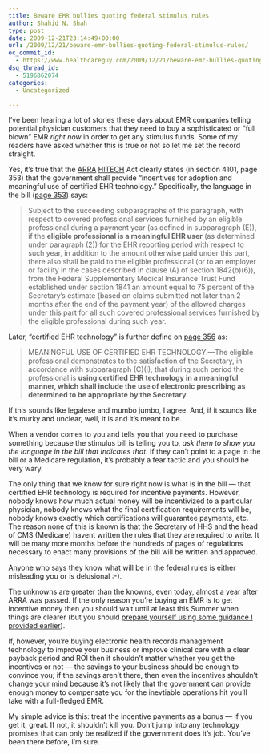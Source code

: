 ```yaml
---
title: Beware EMR bullies quoting federal stimulus rules
author: Shahid N. Shah
type: post
date: 2009-12-21T23:14:49+00:00
url: /2009/12/21/beware-emr-bullies-quoting-federal-stimulus-rules/
oc_commit_id:
  - https://www.healthcareguy.com/2009/12/21/beware-emr-bullies-quoting-federal-stimulus-rules/1478770536
dsq_thread_id:
  - 5196862074
categories:
  - Uncategorized

---
```

I&#8217;ve been hearing a lot of stories these days about EMR companies telling potential physician customers that they need to buy a sophisticated or &#8220;full blown&#8221; EMR _right now_ in order to get any stimulus funds. Some of my readers have asked whether this is true or not so let me set the record straight.

Yes, it&#8217;s true that the [ARRA][1] [HITECH][2] Act clearly states (in section 4101, page 353) that the government shall provide &#8220;incentives for adoption and meaningful use of certified EHR technology.&#8221; Specifically, the language in the bill ([page 353][1]) says:

> Subject to the succeeding subparagraphs of this paragraph, with respect to covered professional services furnished by an eligible professional during a payment year (as defined in subparagraph (E)), if the **eligible professional is a meaningful EHR user** (as determined under paragraph (2)) for the EHR reporting period with respect to such year, in addition to the amount otherwise paid under this part, there also shall be paid to the eligible professional (or to an employer or facility in the cases described in clause (A) of section 1842(b)(6)), from the Federal Supplementary Medical Insurance Trust Fund established under section 1841 an amount equal to 75 percent of the Secretary’s estimate (based on claims submitted not later than 2 months after the end of the payment year) of the allowed charges under this part for all such covered professional services furnished by the eligible professional during such year.

Later, &#8220;certified EHR technology&#8221; is further define on [page 356][1] as:

> MEANINGFUL USE OF CERTIFIED EHR TECHNOLOGY.—The eligible professional demonstrates to the satisfaction of the Secretary, in accordance with subparagraph (C)(i), that during such period the professional is **using certified EHR technology in a meaningful manner, which shall include the use of electronic prescribing as determined to be appropriate by the Secretary**.

If this sounds like legalese and mumbo jumbo, I agree. And, if it sounds like it&#8217;s murky and unclear, well, it is and it&#8217;s meant to be.

When a vendor comes to you and tells you that you need to purchase something because the stimulus bill is telling you to, _ask them to show you the language in the bill that indicates that_. If they can&#8217;t point to a page in the bill or a Medicare regulation, it&#8217;s probably a fear tactic and you should be very wary.

The only thing that we know for sure right now is what is in the bill &#8212; that certified EHR technology is required for incentive payments. However, nobody knows how much actual money will be incentivized to a particular physician, nobody knows what the final certification requirements will be, nobody knows exactly which certifications will guarantee payments, etc. The reason none of this is known is that the Secretary of HHS and the head of CMS (Medicare) havent written the rules that they are required to write. It will be many more months before the hundreds of pages of regulations necessary to enact many provisions of the bill will be written and approved.

Anyone who says they know what will be in the federal rules is either misleading you or is delusional :-).

The unknowns are greater than the knowns, even today, almost a year after ARRA was passed. If the only reason you&#8217;re buying an EMR is to get incentive money then you should wait until at least this Summer when things are clearer (but you should [prepare yourself using some guidance I provided earlier][3]).

If, however, you&#8217;re buying electronic health records management technology to improve your business or improve clinical care with a clear payback period and ROI then it shouldn&#8217;t matter whether you get the incentives or not &#8212; the savings to your business should be enough to convince you; if the savings aren&#8217;t there, then even the incentives shouldn&#8217;t change your mind because it&#8217;s not likely that the government can provide enough money to compensate you for the inevtiable operations hit you&#8217;ll take with a full-fledged EMR.

My simple advice is this: treat the incentive payments as a bonus &#8212; if you get it, great. If not, it shouldn&#8217;t kill you. Don&#8217;t jump into any technology promises that can only be realized if the government does it&#8217;s job. You&#8217;ve been there before, I&#8217;m sure.

 [1]: http://www.scribd.com/doc/13536613/American-Recovery-and-Reinvestment-Act-of-2009
 [2]: http://www.scribd.com/doc/13537480/SUMMARY-OF-HITECH-PROVISIONS-OF-THE-AMERICAN-RECOVERY-AND-REINVESTMENT-ACT-OF-2009
 [3]: https://www.healthcareguy.com/2009/11/24/guest-article-tips-to-help-prepare-for-emrs-even-before-you-choose-your-software/
